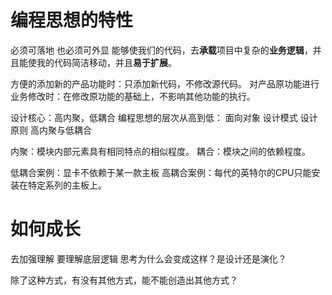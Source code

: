 # 编程思想的特性
必须可落地 也必须可外显
能够使我们的代码，去**承载**项目中复杂的**业务逻辑**，并且能使我的代码简洁移动，并且**易于扩展**。

方便的添加新的产品功能时：只添加新代码，不修改源代码。
对产品原功能进行业务修改时：在修改原功能的基础上，不影响其他功能的执行。

设计核心：高内聚，低耦合
编程思想的层次从高到低：
        面向对象
        设计模式
        设计原则
    高内聚与低耦合

内聚：模块内部元素具有相同特点的相似程度。
耦合：模块之间的依赖程度。

低耦合案例：显卡不依赖于某一款主板
高耦合案例：每代的英特尔的CPU只能安装在特定系列的主板上。

# 如何成长
去加强理解
要理解底层逻辑
思考为什么会变成这样？是设计还是演化？

除了这种方式，有没有其他方式，能不能创造出其他方式？
